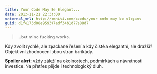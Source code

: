 ```yaml
---
title: Your Code May Be Elegant...
date: 2012-11-21 22:33:00
external_url: http://omniti.com/seeds/your-code-may-be-elegant
guid: d1fe173d08e959397adf34b1d77e88d7
---
```


> ...but mine fucking works.

Kdy zvolit rychlé, ale zpackané řešení a kdy čisté a elegantní, ale dražší? Objektivní zhodnocení obou stran barikády.

**Spoiler alert**: vždy záleží na okolnostech, podmínkách a návratnosti investice. Na přetřes přijde i technologický dluh.
